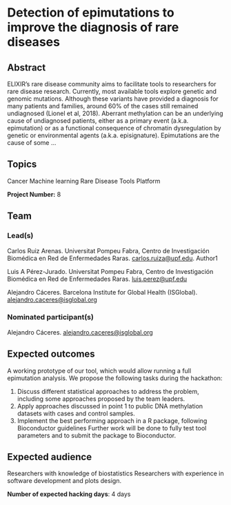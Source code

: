 # Detection of epimutations to improve the diagnosis of rare diseases

## Abstract

ELIXIR’s rare disease community aims to facilitate tools to researchers for rare disease research. Currently, most available tools explore genetic and genomic mutations. Although these variants have provided a diagnosis for many patients and families, around 60% of the cases still remained undiagnosed (Lionel et al, 2018). Aberrant methylation can be an underlying cause of undiagnosed patients, either as a primary event (a.k.a. epimutation) or as a functional consequence of chromatin dysregulation by genetic or environmental agents (a.k.a. episignature). Epimutations are the cause of some ...

## Topics

Cancer
 Machine learning
 Rare Disease
 Tools Platform

**Project Number:** 8

## Team

### Lead(s)

Carlos Ruiz Arenas. Universitat Pompeu Fabra, Centro de Investigación Biomédica en Red de Enfermedades Raras. carlos.ruiza@upf.edu. Author1
 
 Luis A Pérez-Jurado. Universitat Pompeu Fabra, Centro de Investigación Biomédica en Red de Enfermedades Raras. luis.perez@upf.edu
 
 Alejandro Cáceres. Barcelona Institute for Global Health (ISGlobal). alejandro.caceres@isglobal.org

### Nominated participant(s)

Alejandro Cáceres. alejandro.caceres@isglobal.org

## Expected outcomes

A working prototype of our tool, which would allow running a full epimutation analysis. We propose the following tasks during the hackathon:
 1. Discuss different statistical approaches to address the problem, including some approaches proposed by the team leaders.
 2. Apply approaches discussed in point 1 to public DNA methylation datasets with cases and control samples.
 3. Implement the best performing approach in a R package, following Bioconductor guidelines
 Further work will be done to fully test tool parameters and to submit the package to Bioconductor.

## Expected audience

Researchers with knowledge of biostatistics
 Researchers with experience in software development and plots design.

**Number of expected hacking days**: 4 days

